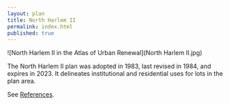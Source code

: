 ```yaml
---
layout: plan
title: North Harlem II
permalink: index.html
published: true
---
```


![North Harlem II in the Atlas of Urban Renewal](North Harlem II.jpg)

The North Harlem II plan was adopted in 1983, last revised in 1984, and expires in 2023. It delineates institutional and residential uses for lots in the plan area.

See [References](http://www.urbanreviewer.org/#page=references.html). 